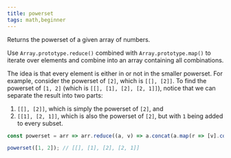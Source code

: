 ```yaml
---
title: powerset
tags: math,beginner
---
```


Returns the powerset of a given array of numbers.

Use `Array.prototype.reduce()` combined with `Array.prototype.map()` to iterate over elements and combine into an array containing all combinations.

The idea is that every element is either in or not in the smaller powerset. For example, consider the powerset of `[2]`, which is `[[], [2]]`. To find the powerset of `[1, 2]` (which is `[[], [1], [2], [2, 1]]`), notice that we can separate the result into two parts:
1. `[[], [2]]`, which is simply the powerset of `[2]`, and
2. `[[1], [2, 1]]`, which is also the powerset of `[2]`, but with `1` being added to every subset.

```js
const powerset = arr => arr.reduce((a, v) => a.concat(a.map(r => [v].concat(r))), [[]]);
```

```js
powerset([1, 2]); // [[], [1], [2], [2, 1]]
```